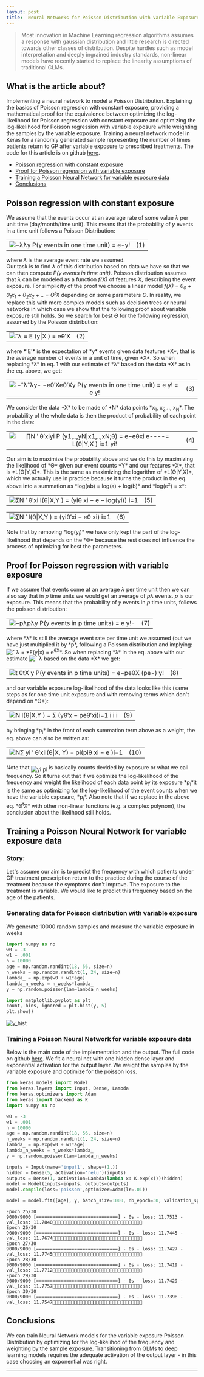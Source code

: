 ```yaml
---
layout: post
title:  Neural Networks for Poisson Distribution with Variable Exposure
---
```


> Most innovation in Machine Learning regression algorithms assumes a response with gaussian distribution and little research is
directed towards other classes of distribution. Despite hurdles such as model interpretation and deeply ingrained industry standards, 
non-linear models have recently started to replace the linearity assumptions of traditional GLMs.

## What is the article about?

Implementing a neural network to model a Poisson Distribution. Explaining the basics of Poisson regression with constant exposure,
providing a mathematical proof for the equivalence between optimizing the log-likelihood for Poisson regression with constant exposure
and optimizing the log-likelihood for Poisson regression with variable exposure while weighting the samples by the variable exposure.
Training a neural network model in Keras for a randomly generated sample representing the number of times patients return to GP 
after variable exposure to prescribed treatments. The code for this article is on github [here](https://github.com/hiflyin/Regression-of-Non-Gaussian-Distributions-with-Deep-Learning). 

* [Poisson regression with constant exposure](#why) 
* [Proof for Poisson regression with variable exposure](#proof)
* [Training a Poisson Neural Network for variable exposure data](#code)
* [Conclusions](#conclusions) <a id="why"></a>

## Poisson regression with constant exposure 
We assume that the events occur at an average rate of some value  *&lambda;* per unit time (day/month/time unit). 
This means that the probability of *y* events in a time unit follows a Poisson Distribution:

<table class="equation"><tr><td><center class="math-display"><img src="imgs/poisson/test0x.png" alt="&minus;&lambda;&lambda;y
P(y events in one time unit) = e-y!" class="math-display" ><a id="x1-2r1"></a></center></td><td class="equation-label">(1)</td></tr></table>
 
where *&lambda;* is the average event rate we assumed.      
Our task is to find *&lambda;* of this distribution based on data we have so that we can then compute
*P(y events in time unit)*. Poisson distribution assumes that *&lambda;* can be modeled as a function *f(X)* of features 
*X*, describing the event exposure. For simplicity of the proof we choose a linear model
*f(X) = &theta;<sub>0</sub> + &theta;<sub>1</sub>x<sub>1</sub> + &theta;<sub>2</sub>x<sub>2</sub> + .. = &Theta;<sup>t</sup>X*
depending on some parameters *&Theta;*. In reality, we replace this with more complex models such as decision trees or neural 
networks in which case we show that the following proof about variable exposure still holds. So we search for best *&Theta;* 
for the following regression, assumed by the Poisson distribution:      
<table class="equation"><tr><td><center class="math-display"><img src="imgs/poisson/test1x.png" alt="&#x02C6;&lambda; = E (y|X ) = e&#x03B8;&prime;X
" class="math-display" ><a id="x1-3r2"></a></center></td><td class="equation-label">(2)</td></tr></table>       
where *'E'* is the expectation of *y* events given data features *X*, that is the average number of events in a 
unit of time, given *X*. So when replacing *&lambda;* in eq. 1 with our estimate of *&lambda;* based on the data
*X* as in the eq. above, we get:        
<table class="equation"><tr><td><center class="math-display" >
<img src="imgs/poisson/test2x.png" alt="&minus;&#x02C6;&lambda;&#x02C6;&lambda;y-   &minus;e&#x03B8;&prime;Xe&#x03B8;&prime;Xy
P(y events in one time unit) = e  y! = e      y!" class="math-display" ><a id="x1-4r3"></a></center></td><td class="equation-label">(3)</td></tr></table>        
We consider the data *X* to be made of *N* data points *x<sub>1</sub>, x<sub>2</sub>,.., x<sub>N</sub>*. The probability of the whole 
data is then the product of probability of each point in the data:      
<table class="equation"><tr><td><center class="math-display" ><img src="imgs/poisson/test3x.png" alt="                      &prod;N    &prime;   &#x03B8;&prime;xiyi
P (y1,..,yN|x1,..,xN;&#x03B8;) =   e&minus;e&#x03B8;xi e----= L(&#x03B8;|Y,X ) i=1       yi!" class="math-display" ><a 
 id="x1-5r4"></a></center></td><td class="equation-label">(4)</td></tr></table>     
Our aim is to maximize the probability above and we do this by maximizing the likelihood of *&Theta;* given our event counts 
*Y* and our features *X*, that is *L(&Theta;|Y,X)*. This is the same as maximizing the logarithm
of *L(&Theta;|Y,X)*, which we actually use in practice because it turns the product in the eq. above into a
summation as *log(ab) = log(a) + log(b)* and *log(e<sup>x</sup>) = x*:      
<table class="equation"><tr><td><center class="math-display" >
<img src="imgs/poisson/test4x.png" alt="          &sum;N    &prime;    &#x03B8;&prime;xi l(&#x03B8;|X,Y ) =   (yi&#x03B8; xi &minus; 
e  &minus; log(yi)) i=1 " class="math-display" ><a id="x1-6r5"></a></center></td><td class="equation-label">(5)</td></tr></table>       
<table class="equation"><tr><td><center class="math-display" >
<img src="imgs/poisson/test5x.png" alt="          &sum;N          &prime; l(&#x03B8;|X,Y ) =   (yi&#x03B8;&prime;xi &minus; e&#x03B8; xi)
i=1 " class="math-display" ><a id="x1-7r6"></a></center></td><td class="equation-label">(6)</td></tr></table>       
Note that by removing *log(y<sub>i</sub>)*  we have only kept the part of the log-likelihood that depends
on the *&Theta;* because the rest does not influence the process of optimizing for best the parameters. 
<a id="proof"></a>

## Proof for Poisson regression with variable exposure

If we assume that events come at an average *&lambda;* per time unit then we can also say that in *p* time units we would
get an average of *p&lambda;* events. *p* is our exposure. This means that the probability of *y* events in *p* time units, follows 
the poisson distribution:       
<table class="equation"><tr><td><center class="math-display" >
<img src="imgs/poisson/test6x.png" alt="                       &minus;p&lambda;p&lambda;y P(y events in p time units) = e  y!-
" class="math-display" ><a id="x1-8r7"></a></center></td><td class="equation-label">(7)</td></tr></table>       
where *&lambda;* is still the average event rate per time unit we assumed (but we have just multiplied it by *p*,
following a Poisson distribution and implying: <img src="imgs/poisson/test7x.png" alt="&#x02C6; &lambda;"  class="circ" > = 
*E(y|x) = e<sup>&theta;X</sup>*. So when replacing *&lambda;* in the eq. above with our estimate <img src="imgs/poisson/test8x.png" 
alt="&#x02C6; &lambda;"  class="circ" > based on the data *X* we get:       
<table class="equation"><tr><td><center class="math-display" ><img src="imgs/poisson/test9x.png" alt="t   &#x03B8;tX y
P(y events in p time units) = e&minus;pe&#x03B8;X (pe-)  y!" class="math-display" ><a id="x1-9r8"></a></center></td>
<td class="equation-label">(8)</td></tr></table>        
and our variable exposure log-likelihood of the data looks like this (same steps as for one time unit exposure and with removing 
terms which don't depend on *&Theta;*):     
<table class="equation"><tr><td><center class="math-display" ><img src="imgs/poisson/test10x.png" alt="           N
l(&#x03B8;|X,Y ) = &sum; (y&#x03B8;&prime;x &minus; pe&#x03B8;&prime;xi)i=1  i  i   i
" class="math-display" ><a id="x1-10r9"></a></center></td><td class="equation-label">(9)</td></tr></table>      
by bringing *p<sub>i</sub>* in the front of each summation term above as a weight, the eq. above can also be written as:        
<table class="equation"><tr><td><center class="math-display" ><img src="imgs/poisson/test11x.png"
 alt="N&sum;    yi &prime;     &#x03B8;&prime;xil(&#x03B8;|X, Y) =    pi(pi&#x03B8; xi &minus; e )i=1
" class="math-display" ><a id="x1-11r10"></a></center></td><td class="equation-label">(10)</td></tr></table>        
Note that <img src="imgs/poisson/test12x.png" alt="yi pi"  class="frac" align="middle"> is basically counts devided by exposure 
or what we call frequency. So it turns out that if we optimize the log-likelihood of the frequency and weight the
likelihood of each data point by its exposure *p<sub>i</sub>*it is the same as optimizing for the log-likelihood of the
event counts when we have the variable exposure, *p<sub>i</sub>*. Also note that if we replace in the above eq. *&Theta;<sup>t</sup>X*
with other non-linear functions (e.g. a complex polynom), the conclusion about the likelihood still holds.
<a id="code"></a>

## Training a Poisson Neural Network for variable exposure data

### Story: 
Let's assume our aim is to predict the frequency with which patients under GP treatment prescription return to the practice during the
course of the treatment because the symptoms don't improve. The exposure to the treatment is variable. We would like to predict
this frequency based on the age of the patients.

### Generating data for Poisson distribution with variable exposure

We generate 10000 random samples and measure the variable exposure in weeks

```python
import numpy as np
w0 = -3
w1 = .001
n = 10000
age = np.random.randint(18, 56, size=n)
n_weeks = np.random.randint(1, 24, size=n)
lambda_ = np.exp(w0 + w1*age)
lambda_n_weeks = n_weeks*lambda_
y = np.random.poisson(lam=lambda_n_weeks)

import matplotlib.pyplot as plt
count, bins, ignored = plt.hist(y, 5)
plt.show()
```

![y_hist](imgs/poisson/y_hist.png)

### Training a Poisson Neural Network for variable exposure data

Below is the main code of the implementation and the output. The full code on github [here](https://github.com/hiflyin/Regression-of-Non-Gaussian-Distributions-with-Deep-Learning). 
We fit a neural net with one hidden dense layer and exponential activation for the output layer.
We weight the samples by the variable exposure and optimize for the poisson loss.

```python
from keras.models import Model
from keras.layers import Input, Dense, Lambda
from keras.optimizers import Adam
from keras import backend as K
import numpy as np

w0 = -3
w1 = .001
n = 10000
age = np.random.randint(18, 56, size=n)
n_weeks = np.random.randint(1, 24, size=n)
lambda_ = np.exp(w0 + w1*age)
lambda_n_weeks = n_weeks*lambda_
y = np.random.poisson(lam=lambda_n_weeks)

inputs = Input(name='input1', shape=(1,))
hidden = Dense(5, activation='relu')(inputs)
outputs = Dense(1, activation=Lambda(lambda x: K.exp(x)))(hidden)
model = Model(inputs=inputs, outputs=outputs)
model.compile(loss='poisson',optimizer=Adam(lr=.01))

model = model.fit([age], y, batch_size=1000, nb_epoch=30, validation_split=0.1, sample_weight = n_weeks)
```

    Epoch 25/30
    9000/9000 [==============================] - 0s - loss: 11.7513 - val_loss: 11.7840
    Epoch 26/30
    9000/9000 [==============================] - 0s - loss: 11.7445 - val_loss: 11.7674
    Epoch 27/30
    9000/9000 [==============================] - 0s - loss: 11.7427 - val_loss: 11.7745
    Epoch 28/30
    9000/9000 [==============================] - 0s - loss: 11.7419 - val_loss: 11.7712
    Epoch 29/30
    9000/9000 [==============================] - 0s - loss: 11.7429 - val_loss: 11.7757
    Epoch 30/30
    9000/9000 [==============================] - 0s - loss: 11.7398 - val_loss: 11.7547

<a id="conclusions"></a>

## Conclusions

We can train Neural Network models for the variable exposure Poisson Distribution by optimizing for the log-likelihod of the 
frequency and weighting by the sample exposure. Transitioning from GLMs to deep learning models requires the adequate activation 
 of the output layer - in this case choosing an exponential was right.

    



        
___
